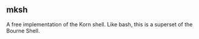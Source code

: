 ## mksh

A free implementation of the Korn shell. Like bash, this is a superset of the Bourne Shell.
